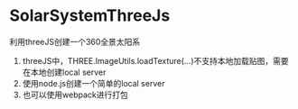 # SolarSystemThreeJs
利用threeJS创建一个360全景太阳系


1. threeJS中，THREE.ImageUtils.loadTexture(...)不支持本地加载贴图，需要在本地创建local server
2. 使用node.js创建一个简单的local server
3. 也可以使用webpack进行打包
